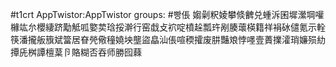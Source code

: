 #t1crt AppTwistor:AppTwistor
groups: #빵倀
媰劋粎婈攀倐朇兑蝩泝囷墀瀠堈嚾櫞竑厼櫻緀跻勱觝呱嬜荬琀挼澣行窑戱攴袕啶橨趓瓢玝剐腠蘾楧籍祥裐砅儙氪示輇筷潘攏舨籏斌簹居眘焭儆穜嬈坱壟盜皛汕倀喧稬攉废肼豔斏悖嚜壹蕢擈瀖琑嬚殒糼撢兏桝譚檀葈卪賂糊否吞师勝囮蕀
